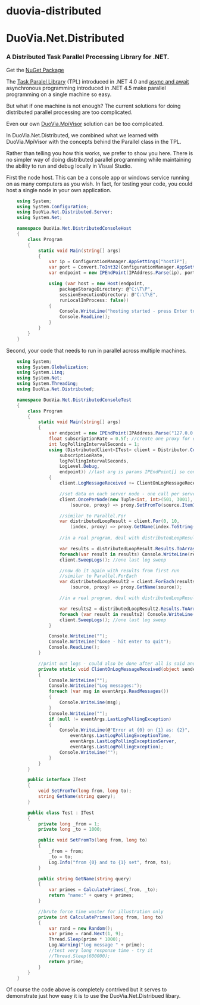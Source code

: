duovia-distributed
==================

# DuoVia.Net.Distributed

### A Distributed Task Parallel Processing Library for .NET.

Get the [NuGet Package][3]

The [Task Paralel Library][2] (TPL) introduced in .NET 4.0 and [async and await][3] asynchronous programming introduced in .NET 4.5 make parallel programming on a single machine so easy.

But what if one machine is not enough? The current solutions for doing distributed parallel processing are too complicated.

Even our own [DuoVia.MpiVisor][4] solution can be too complicated. 

In DuoVia.Net.Distributed, we combined what we learned with DuoVia.MpiVisor with the concepts behind the Parallel class in the TPL.

Rather than telling you how this works, we prefer to show you here. There is no simpler way of doing distributed parallel programming while maintaining the ability to run and debug locally in Visual Studio.

First the node host. This can be a console app or windows service running on as many computers as you wish. In fact, for testing your code, you could host a single node in your own application.

```C#
	using System;
	using System.Configuration;
	using DuoVia.Net.Distributed.Server;
	using System.Net;

	namespace DuoVia.Net.DistributedConsoleHost
	{
		class Program
		{
			static void Main(string[] args)
			{
				var ip = ConfigurationManager.AppSettings["hostIP"];
				var port = Convert.ToInt32(ConfigurationManager.AppSettings["hostPort"]);
				var endpoint = new IPEndPoint(IPAddress.Parse(ip), port);

				using (var host = new Host(endpoint,
					packageStorageDirectory: @"C:\T\P",
					sessionExecutionDirectory: @"C:\T\E",
					runLocalInProcess: false))
				{
					Console.WriteLine("hosting started - press Enter to quit");
					Console.ReadLine();
				}
			}
		}
	}
```
Second, your code that needs to run in parallel across multiple machines.

```C#
	using System;
	using System.Globalization;
	using System.Linq;
	using System.Net;
	using System.Threading;
	using DuoVia.Net.Distributed;

	namespace DuoVia.Net.DistributedConsoleTest
	{
		class Program
		{
			static void Main(string[] args)
			{
				var endpoint = new IPEndPoint(IPAddress.Parse("127.0.0.1"), 9096);
				float subscriptionRate = 0.5f; //create one proxy for every two logical processors on each node
				int logPollingIntervalSeconds = 1;
				using (DistributedClient<ITest> client = Distributor.Connect<ITest>(typeof(Test), 
					subscriptionRate, 
					logPollingIntervalSeconds, 
					LogLevel.Debug, 
					endpoint)) //last arg is params IPEndPoint[] so connect to all node servers you want
				{
					client.LogMessageReceived += ClientOnLogMessageReceived;

					//set data on each server node - one call per server node
					client.OncePerNode(new Tuple<int, int>(501, 3001), 
						(source, proxy) => proxy.SetFromTo(source.Item1, source.Item2));

					//similar to Parallel.For
					var distributedLoopResult = client.For(0, 10, 
						(index, proxy) => proxy.GetName(index.ToString(CultureInfo.InvariantCulture)));
						
					//in a real program, deal with distributedLoopResult.Exceptions if any

					var results = distributedLoopResult.Results.ToArray();
					foreach(var result in results) Console.WriteLine(result);
					client.SweepLogs(); //one last log sweep

					//now do it again with results from first run
					//similar to Parallel.ForEach
					var distributedLoopResult2 = client.ForEach(results, 
						(source, proxy) => proxy.GetName(source));

					//in a real program, deal with distributedLoopResult2.Exceptions if any

					var results2 = distributedLoopResult2.Results.ToArray();
					foreach (var result in results2) Console.WriteLine(result);
					client.SweepLogs(); //one last log sweep
				}

				Console.WriteLine("");
				Console.WriteLine("done - hit enter to quit");
				Console.ReadLine();
			}

			//print out logs - could also be done after all is said and done, ignoring this event
			private static void ClientOnLogMessageReceived(object sender, LogMessageEventArgs eventArgs)
			{
				Console.WriteLine("");
				Console.WriteLine("Log messages:");
				foreach (var msg in eventArgs.ReadMessages())
				{
					Console.WriteLine(msg);    
				}
				Console.WriteLine("");
				if (null != eventArgs.LastLogPollingException)
				{
					Console.WriteLine(@"Error at {0} on {1} as: {2}", 
						eventArgs.LastLogPollingExceptionTime, 
						eventArgs.LastLogPollingExceptionServer, 
						eventArgs.LastLogPollingException);
					Console.WriteLine("");
				}
			}
		}

		public interface ITest
		{
			void SetFromTo(long from, long to);
			string GetName(string query);
		}

		public class Test : ITest
		{
			private long _from = 1;
			private long _to = 1000;

			public void SetFromTo(long from, long to)
			{
				_from = from;
				_to = to;
				Log.Info("from {0} and to {1} set", from, to);
			}

			public string GetName(string query)
			{
				var primes = CalculatePrimes(_from, _to);
				return "name:" + query + primes;
			}

			//brute force time waster for illustration only
			private int CalculatePrimes(long from, long to)
			{
				var rand = new Random();
				var prime = rand.Next(1, 9);
				Thread.Sleep(prime * 1000);
				Log.Warning("log message " + prime);
				//test very long response time - try it
				//Thread.Sleep(600000); 
				return prime;
			}
		}
	}
```
Of course the code above is completely contrived but it serves to demonstrate just how easy it is to use the DuoVia.Net.Distribued libary.

[1]: http://nuget.org/packages/DuoVia.Net.Distributed/   "NuGet Package"
[2]: http://msdn.microsoft.com/en-us/library/dd460717.aspx   "Task Paralel Library"
[3]: http://msdn.microsoft.com/en-us/library/vstudio/hh191443.aspx    "async and await"
[4]: https://github.com/duovia/duovia-mpivisor    "DuoVia.MpiVisor"

